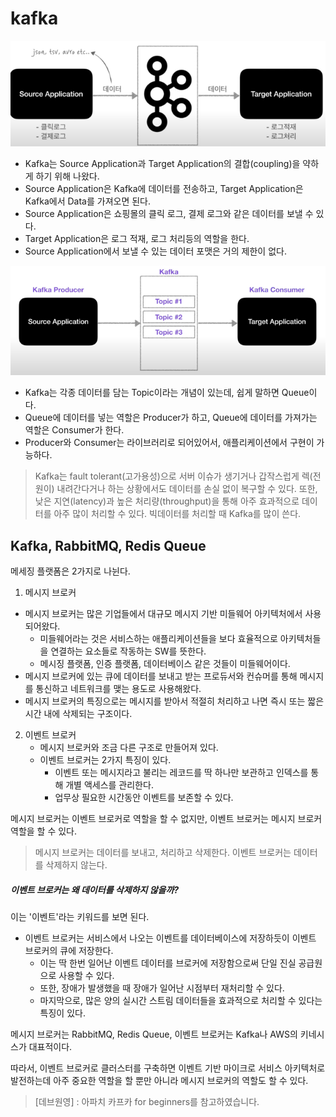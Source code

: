 # kafka

![img.png](imgs/img.png)

- Kafka는 Source Application과 Target Application의 결합(coupling)을 약하게 하기 위해 나왔다.
- Source Application은 Kafka에 데이터를 전송하고, Target Application은 Kafka에서 Data를 가져오면 된다. 
- Source Application은 쇼핑몰의 클릭 로그, 결제 로그와 같은 데이터를 보낼 수 있다. 
- Target Application은 로그 적재, 로그 처리등의 역할을 한다. 
- Source Application에서 보낼 수 있는 데이터 포맷은 거의 제한이 없다. 

![img.png](imgs/img1.png)

- Kafka는 각종 데이터를 담는 Topic이라는 개념이 있는데, 쉽게 말하면 Queue이다.  
- Queue에 데이터를 넣는 역할은 Producer가 하고, Queue에 데이터를 가져가는 역할은 Consumer가 한다. 
- Producer와 Consumer는 라이브러리로 되어있어서, 애플리케이션에서 구현이 가능하다. 

> Kafka는 fault tolerant(고가용성)으로 서버 이슈가 생기거나 갑작스럽게 렉(전원이) 내려간다거나 하는 상황에서도 데이터를 손실 없이 복구할 수 있다.
> 또한, 낮은 지연(latency)과 높은 처리량(throughput)을 통해 아주 효과적으로 데이터를 아주 많이 처리할 수 있다.
> 빅데이터를 처리할 때 Kafka를 많이 쓴다. 

## Kafka, RabbitMQ, Redis Queue 

메세징 플랫폼은 2가지로 나뉜다. 

1. 메시지 브로커 
  - 메시지 브로커는 많은 기업들에서 대규모 메시지 기반 미들웨어 아키텍처에서 사용되어왔다. 
    - 미들웨어라는 것은 서비스하는 애플리케이션들을 보다 효율적으로 아키텍처들을 연결하는 요소들로 작동하는 SW를 뜻한다. 
    - 메시징 플랫폼, 인증 플랫폼, 데이터베이스 같은 것들이 미들웨어이다. 
  - 메시지 브로커에 있는 큐에 데이터를 보내고 받는 프로듀서와 컨슈머를 통해 메시지를 통신하고 네트워크를 맺는 용도로 사용해왔다. 
  - 메시지 브로커의 특징으로는 메시지를 받아서 적절히 처리하고 나면 즉시 또는 짧은 시간 내에 삭제되는 구조이다. 
2. 이벤트 브로커 
   - 메시지 브로커와 조금 다른 구조로 만들어져 있다. 
   - 이벤트 브로커는 2가지 특징이 있다.
     - 이벤트 또는 메시지라고 불리는 레코드를 딱 하나만 보관하고 인덱스를 통해 개별 액세스를 관리한다. 
     - 업무상 필요한 시간동안 이벤트를 보존할 수 있다. 

메시지 브로커는 이벤트 브로커로 역할을 할 수 없지만, 이벤트 브로커는 메시지 브로커 역할을 할 수 있다.

> 메시지 브로커는 데이터를 보내고, 처리하고 삭제한다.
> 이벤트 브로커는 데이터를 삭제하지 않는다.

##### 이벤트 브로커는 왜 데이터를 삭제하지 않을까? 

이는 '이벤트'라는 키워드를 보면 된다. 

- 이벤트 브로커는 서비스에서 나오는 이벤트를 데이터베이스에 저장하듯이 이벤트 브로커의 큐에 저장한다. 
  - 이는 딱 한번 일어난 이벤트 데이터를 브로커에 저장함으로써 단일 진실 공급원으로 사용할 수 있다. 
  - 또한, 장애가 발생했을 때 장애가 일어난 시점부터 재처리할 수 있다. 
  - 마지막으로, 많은 양의 실시간 스트림 데이터들을 효과적으로 처리할 수 있다는 특징이 있다. 

메시지 브로커는 RabbitMQ, Redis Queue, 이벤트 브로커는 Kafka나 AWS의 키네시스가 대표적이다. 

따라서, 이벤트 브로커로 클러스터를 구축하면 이벤트 기반 마이크로 서비스 아키텍처로 발전하는데 아주 중요한 역할을 할 뿐만 아니라 메시지 브로커의 역할도 할 수 있다. 


> [데브원영] : 아파치 카프카 for beginners를 참고하였습니다. 
